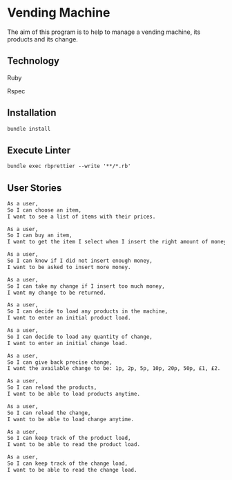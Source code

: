 # Vending Machine

The aim of this program is to help to manage a vending machine, its products and its change.

## Technology

Ruby

Rspec

## Installation

```md
bundle install
```

## Execute Linter

```md
bundle exec rbprettier --write '**/*.rb'
```

## User Stories

```md
As a user,
So I can choose an item,
I want to see a list of items with their prices.

As a user,
So I can buy an item,
I want to get the item I select when I insert the right amount of money.

As a user,
So I can know if I did not insert enough money,
I want to be asked to insert more money.

As a user,
So I can take my change if I insert too much money,
I want my change to be returned.

As a user,
So I can decide to load any products in the machine,
I want to enter an initial product load.

As a user,
So I can decide to load any quantity of change,
I want to enter an initial change load.

As a user,
So I can give back precise change,
I want the available change to be: 1p, 2p, 5p, 10p, 20p, 50p, £1, £2.

As a user,
So I can reload the products,
I want to be able to load products anytime.

As a user,
So I can reload the change,
I want to be able to load change anytime.

As a user,
So I can keep track of the product load,
I want to be able to read the product load.

As a user,
So I can keep track of the change load,
I want to be able to read the change load.


```
